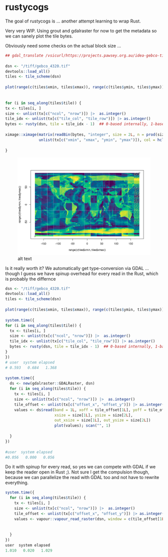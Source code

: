 
<!-- README.md is generated from README.Rmd. Please edit that file -->

# rustycogs

<!-- badges: start -->
<!-- badges: end -->

The goal of rustycogs is … another attempt learning to wrap Rust.

Very very WIP. Using grout and gdalraster for now to get the metadata so
we can sanely plot the tile bytes.

Obviously need some checks on the actual block size …

``` r
## gdal_translate /vsicurl/https://projects.pawsey.org.au/idea-gebco-tif/GEBCO_2024.tif?ovr=0 -outsize 4320 2160 -co TILED=YES gebco_4320.tif

dsn <- "/tiff/gebco_4320.tif"
devtools::load_all()
tiles <- tile_scheme(dsn)

plot(range(c(tiles$xmin, tiles$xmax)), range(c(tiles$ymin, tiles$ymax)))


for (i in seq_along(tiles$tile)) {
tx <- tiles[i, ]
size <- unlist(tx[c("ncol", "nrow")]) |>  as.integer()
tile_idx <- unlist(tx[c("tile_col", "tile_row")]) |> as.integer()
bytes <- rusty(dsn, tile = tile_idx - 1)  ## 0-based internally, 1-based in grout

ximage::ximage(matrix(readBin(bytes, "integer", size = 2L, n = prod(size)), size[2L], byrow = TRUE), 
               unlist(tx[c("xmin", "xmax", "ymin", "ymax")]), col = hcl.colors(24), add = TRUE)

}
```

<figure>
<img src="Rplot.png" title="Title" alt="alt text" />
<figcaption aria-hidden="true">alt text</figcaption>
</figure>

Is it really worth it? We automatically get type-conversion via GDAL …
though I guess we have spinup overhead for every read in the Rust, which
is probably the differnce

``` r
dsn <- "/tiff/gebco_4320.tif"
devtools::load_all()
tiles <- tile_scheme(dsn)

plot(range(c(tiles$xmin, tiles$xmax)), range(c(tiles$ymin, tiles$ymax)))

system.time({
for (i in seq_along(tiles$tile)) {
  tx <- tiles[i, ]
  size <- unlist(tx[c("ncol", "nrow")]) |>  as.integer()
  tile_idx <- unlist(tx[c("tile_col", "tile_row")]) |> as.integer()
  bytes <- rusty(dsn, tile = tile_idx - 1)  ## 0-based internally, 1-based in grout
}
})
# user  system elapsed 
# 0.593   0.684   1.368

system.time({
  ds <- new(gdalraster::GDALRaster, dsn)
  for (i in seq_along(tiles$tile)) {
    tx <- tiles[i, ]
    size <- unlist(tx[c("ncol", "nrow")]) |>  as.integer()
    tile_offset <- unlist(tx[c("offset_x", "offset_y")]) |> as.integer()
    values <- ds$read(band = 1L, xoff = tile_offset[1L], yoff = tile_offset[2L], 
                      xsize = size[1L], ysize = size[2L], 
                      out_xsize = size[1L], out_ysize = size[2L])
                      plot(values); scan("", 1)
    
  }
})

#user  system elapsed 
#0.056   0.000   0.056 
```

Do it with spinup for every read, so yes we can compete with GDAL if we
keep the reader open in Rust ;). Not sure I get the compulsion though,
because we can parallelize the read with GDAL too and not have to
rewrite everything.

``` r
system.time({
  for (i in seq_along(tiles$tile)) {
    tx <- tiles[i, ]
    size <- unlist(tx[c("ncol", "nrow")]) |>  as.integer()
    tile_offset <- unlist(tx[c("offset_x", "offset_y")]) |> as.integer()
    values <- vapour::vapour_read_raster(dsn, window = c(tile_offset[1L], tile_offset[2L], size))
    

  }
})
user  system elapsed 
1.010   0.020   1.029
```
